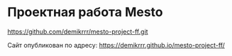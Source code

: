 # Проектная работа Mesto
https://github.com/demikrrr/mesto-project-ff.git

Сайт опубликован по адресу: https://demikrrr.github.io/mesto-project-ff/

